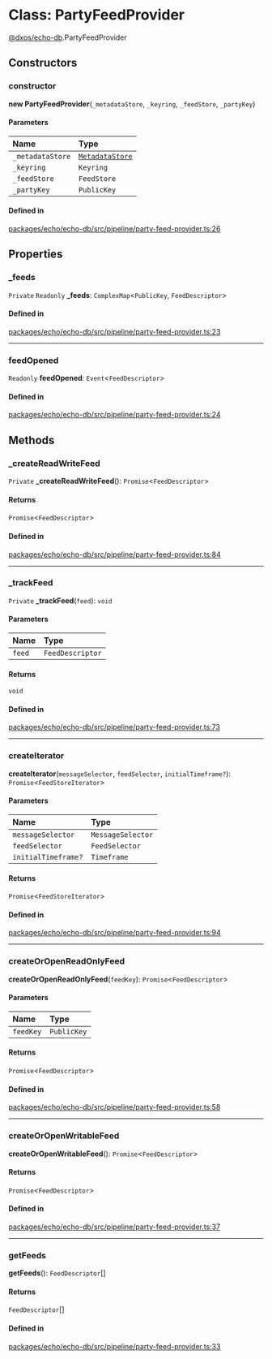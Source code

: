 # Class: PartyFeedProvider

[@dxos/echo-db](../modules/dxos_echo_db.md).PartyFeedProvider

## Constructors

### constructor

**new PartyFeedProvider**(`_metadataStore`, `_keyring`, `_feedStore`, `_partyKey`)

#### Parameters

| Name | Type |
| :------ | :------ |
| `_metadataStore` | [`MetadataStore`](dxos_echo_db.MetadataStore.md) |
| `_keyring` | `Keyring` |
| `_feedStore` | `FeedStore` |
| `_partyKey` | `PublicKey` |

#### Defined in

[packages/echo/echo-db/src/pipeline/party-feed-provider.ts:26](https://github.com/dxos/dxos/blob/main/packages/echo/echo-db/src/pipeline/party-feed-provider.ts#L26)

## Properties

### \_feeds

 `Private` `Readonly` **\_feeds**: `ComplexMap`<`PublicKey`, `FeedDescriptor`\>

#### Defined in

[packages/echo/echo-db/src/pipeline/party-feed-provider.ts:23](https://github.com/dxos/dxos/blob/main/packages/echo/echo-db/src/pipeline/party-feed-provider.ts#L23)

___

### feedOpened

 `Readonly` **feedOpened**: `Event`<`FeedDescriptor`\>

#### Defined in

[packages/echo/echo-db/src/pipeline/party-feed-provider.ts:24](https://github.com/dxos/dxos/blob/main/packages/echo/echo-db/src/pipeline/party-feed-provider.ts#L24)

## Methods

### \_createReadWriteFeed

`Private` **_createReadWriteFeed**(): `Promise`<`FeedDescriptor`\>

#### Returns

`Promise`<`FeedDescriptor`\>

#### Defined in

[packages/echo/echo-db/src/pipeline/party-feed-provider.ts:84](https://github.com/dxos/dxos/blob/main/packages/echo/echo-db/src/pipeline/party-feed-provider.ts#L84)

___

### \_trackFeed

`Private` **_trackFeed**(`feed`): `void`

#### Parameters

| Name | Type |
| :------ | :------ |
| `feed` | `FeedDescriptor` |

#### Returns

`void`

#### Defined in

[packages/echo/echo-db/src/pipeline/party-feed-provider.ts:73](https://github.com/dxos/dxos/blob/main/packages/echo/echo-db/src/pipeline/party-feed-provider.ts#L73)

___

### createIterator

**createIterator**(`messageSelector`, `feedSelector`, `initialTimeframe?`): `Promise`<`FeedStoreIterator`\>

#### Parameters

| Name | Type |
| :------ | :------ |
| `messageSelector` | `MessageSelector` |
| `feedSelector` | `FeedSelector` |
| `initialTimeframe?` | `Timeframe` |

#### Returns

`Promise`<`FeedStoreIterator`\>

#### Defined in

[packages/echo/echo-db/src/pipeline/party-feed-provider.ts:94](https://github.com/dxos/dxos/blob/main/packages/echo/echo-db/src/pipeline/party-feed-provider.ts#L94)

___

### createOrOpenReadOnlyFeed

**createOrOpenReadOnlyFeed**(`feedKey`): `Promise`<`FeedDescriptor`\>

#### Parameters

| Name | Type |
| :------ | :------ |
| `feedKey` | `PublicKey` |

#### Returns

`Promise`<`FeedDescriptor`\>

#### Defined in

[packages/echo/echo-db/src/pipeline/party-feed-provider.ts:58](https://github.com/dxos/dxos/blob/main/packages/echo/echo-db/src/pipeline/party-feed-provider.ts#L58)

___

### createOrOpenWritableFeed

**createOrOpenWritableFeed**(): `Promise`<`FeedDescriptor`\>

#### Returns

`Promise`<`FeedDescriptor`\>

#### Defined in

[packages/echo/echo-db/src/pipeline/party-feed-provider.ts:37](https://github.com/dxos/dxos/blob/main/packages/echo/echo-db/src/pipeline/party-feed-provider.ts#L37)

___

### getFeeds

**getFeeds**(): `FeedDescriptor`[]

#### Returns

`FeedDescriptor`[]

#### Defined in

[packages/echo/echo-db/src/pipeline/party-feed-provider.ts:33](https://github.com/dxos/dxos/blob/main/packages/echo/echo-db/src/pipeline/party-feed-provider.ts#L33)
